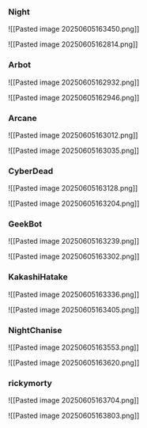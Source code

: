 ### Night
![[Pasted image 20250605163450.png]]

![[Pasted image 20250605162814.png]]

### Arbot

![[Pasted image 20250605162932.png]]

![[Pasted image 20250605162946.png]]

### Arcane

![[Pasted image 20250605163012.png]]

![[Pasted image 20250605163035.png]]

### CyberDead
![[Pasted image 20250605163128.png]]

![[Pasted image 20250605163204.png]]

### GeekBot
![[Pasted image 20250605163239.png]]

![[Pasted image 20250605163302.png]]

### KakashiHatake
![[Pasted image 20250605163336.png]]

![[Pasted image 20250605163405.png]]

### NightChanise
![[Pasted image 20250605163553.png]]

![[Pasted image 20250605163620.png]]

### rickymorty
![[Pasted image 20250605163704.png]]

![[Pasted image 20250605163803.png]]